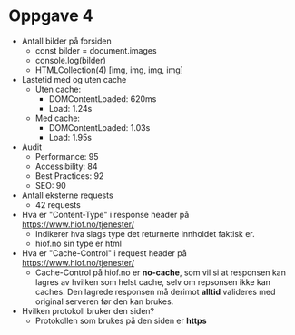 # Oppgave 4

- Antall bilder på forsiden
  - const bilder = document.images
  - console.log(bilder)
  - HTMLCollection(4) [img, img, img, img]
- Lastetid med og uten cache
  - Uten cache:
    - DOMContentLoaded: 620ms
    - Load: 1.24s
  * Med cache:
    - DOMContentLoaded: 1.03s
    - Load: 1.95s
- Audit
  - Performance: 95
  * Accessibility: 84
  * Best Practices: 92
  * SEO: 90
- Antall eksterne requests
  - 42 requests
- Hva er "Content-Type" i response header på https://www.hiof.no/tjenester/
  - Indikerer hva slags type det returnerte innholdet faktisk er.
  - hiof.no sin type er html
- Hva er "Cache-Control" i request header på https://www.hiof.no/tjenester/
  - Cache-Control på hiof.no er **no-cache**, som vil si at responsen kan lagres av hvilken som helst cache, selv om repsonsen ikke kan caches. Den lagrede responsen må derimot **alltid** valideres med original serveren før den kan brukes.
- Hvilken protokoll bruker den siden?
  - Protokollen som brukes på den siden er **https**
